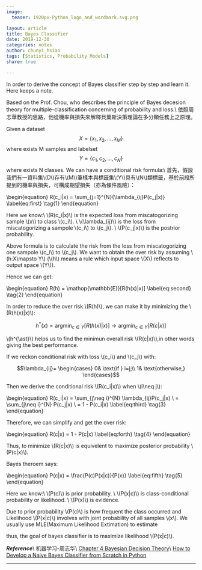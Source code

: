 ```yaml
---
image:
  teaser: 1920px-Python_logo_and_wordmark.svg.png

layout: article
title: Bayes Classifier
date: 2019-12-30
categories: notes
author: chunyi_hsiao
tags: [Statistics, Probability Models]
share: true

---
```


<!-- <script type="text/javascript" src="https://cdn.mathjax.org/mathjax/latest/MathJax.js?config=default"></script> -->


In order to derive the concept of Bayes classifier step by step and learn it. Here keeps a note.

Based on the Prof. Chou, who describes the principle of Bayes decesion theory for multiple-classification concerning of probability and loss.\\
依照周志華教授的思路，他從機率與損失來解釋貝葉斯決策理論在多分類任務上之原理。

Given a dataset $$X=\{x_1, x_2, ..., x_M\}$$ where exists M samples and labelset $$Y=\{c_1, c_2, ..., c_N\}$$ where exists N classes. We can have a conditional risk formula:\\
首先，假設我們有一資料集\\(D\\)存有\\(M\\)筆樣本與標籤集\\(Y\\)具有\\(N\\)類標籤，基於前段所提到的機率與損失，可構成期望損失（亦為條件風險）：


\begin{equation}
R(c_i|x) = \sum_{j=1}^{N}{\lambda_{ij}P(c_j|x)}
\label{eq:first}
\tag{1}
\end{equation}


Here we know:\\
\\(R(c_i\|x)\\) is the expected loss from miscatogorizing sample \\(x\\) to class \\(c_i\\). \\
\\(\lambda_{ij}\\) is the loss from miscatogorizing a sampole \\(c_i\\) to \\(c_j\\). \\
\\(P(c_j|x)\\) is the postrior probability.

Above formula is to calculate the risk from the loss from miscatogorizing one sampole \\(c_i\\) to \\(c_j\\). We want to obtain the over risk by assuming \\(h:X\mapsto Y\\) (\\(h\\) means a rule which input space \\(X\\) reflects to output space \\(Y\\)).

Hence we can get:


\begin{equation}
R(h) = \mathop{\mathbb{E}}[R(h(x)|x)]
\label{eq:second}
\tag{2}
\end{equation}


In order to reduce the over risk \\(R(h)\\), we can make it by minimizing the \\(R(h(x)\|x)\\):

$$ h^{\ast}(x) = \mathop{\arg\min}_{c \in Y}[R(h(x)|x)] \longrightarrow \mathop{\arg\min}_{c \in Y}[R(c|x)] $$

\\(h^{\ast}\\) helps us to find the minimun overall risk \\(R(c\|x)\\),in other words giving the best performance.

If we reckon conditional risk with loss \\(c_i\\) and \\(c_j\\) with:

$$\lambda_{ij}=
\begin{cases}
0& \text{if } i=j;\\
1& \text{otherwise,}
\end{cases}$$

Then we derive the conditional risk \\(R(c_i\|x)\\) when \\(i\neq j\\):

\begin{equation}
R(c_i\|x) = \sum_{j\neq i}^{N} \lambda_{ij}P(c_j\|x) \\
= \sum_{j\neq i}^{N} P(c_j\|x) \\ 
= 1 - P(c_i\|x)
\label{eq:third}
\tag{3}
\end{equation}
	
Therefore, we can simplify and get the over risk:

\begin{equation}
R(c\|x) = 1 - P(c\|x)
\label{eq:forth}
\tag{4}
\end{equation}

Thus, to minimize \\(R(c\|x)\\) is equivelent to maximize posterior probability \\(P(c\|x)\\).

Bayes theroem says:

\begin{equation}
P(c\|x) = \frac{P(c)P(x\|c)}{P(x)}
\label{eq:fifth}
\tag{5}
\end{equation}


Here we know:\\
\\(P(c)\\) is prior probability. \\
\\(P(x\|c)\\) is class-conditional probability or likelihood. \\
\\(P(x)\\) is evidence.

Due to prior probability \\(P(c)\\) is how frequent the class occurred and Likelihood \\(P(x\|c)\\) involves with joint probability of all samples \\(x\\). We usually use MLE(Maximum Likelihood Extimation) to estimate 

 thus, the goal of bayes classifier is to maximize likelihood \\(P(x\|c)\\).

***Reference***\\
机器学习-周志华\\
[Chapter 4 Bayesian Decision Theory](https://www.byclb.com/TR/Tutorials/neural_networks/ch4_1.htm)\\
[How to Develop a Naive Bayes Classifier from Scratch in Python](https://machinelearningmastery.com/classification-as-conditional-probability-and-the-naive-bayes-algorithm/)

 
<!-- $$x=\frac{-b\pm\sqrt{b^2-4ac}}{2a}$$ -->


<!-- \\(x=\frac{-b\pm\sqrt{b^2-4ac}}{2a}\\) -->

---

